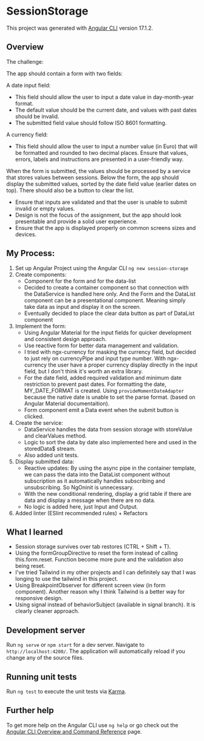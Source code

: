 # SessionStorage

This project was generated with [Angular CLI](https://github.com/angular/angular-cli) version 17.1.2.

## Overview

The challenge:

The app should contain a form with two fields:

A date input field:

- This field should allow the user to input a date value in day-month-year format.
- The default value should be the current date, and values with past dates should be invalid.
- The submitted field value should follow ISO 8601 formatting.

A currency field:

- This field should allow the user to input a number value (in Euro) that will be formatted and rounded to two decimal places. Ensure that values, errors, labels and instructions are presented in a user-friendly way.

When the form is submitted, the values should be processed by a service that stores values between sessions.
Below the form, the app should display the submitted values, sorted by the date field value (earlier dates on top).
There should also be a button to clear the list.

- Ensure that inputs are validated and that the user is unable to submit invalid or empty values.
- Design is not the focus of the assignment, but the app should look presentable and provide a solid user experience.
- Ensure that the app is displayed properly on common screens sizes and devices.

## My Process:

1. Set up Angular Project using the Angular CLI `ng new session-storage `
2. Create components:
   - Component for the form and for the data-list
   - Decided to create a container component so that connection with the DataService is handled here only. And the Form and the DataList component can be a presentational component. Meaning simply take data as input and display it on the screen.
   - Eventually decided to place the clear data button as part of DataList component
3. Implement the form:
   - Using Angular Material for the input fields for quicker development and consistent design approach.
   - Use reactive form for better data management and validation.
   - I tried with ngx-currency for masking the currency field, but decided to just rely on currencyPipe and input type number. With ngx-currency the user have a proper currency display directly in the input field, but I don't think it's worth an extra library.
   - For the date field, added required validation and minimum date restriction to prevent past dates. For formatting the date, MY_DATE_FORMAT is created. Using `provideMomentDateAdapter` because the native date is unable to set the parse format. (based on Angular Material documentaition).
   - Form component emit a Data event when the submit button is clicked.
4. Create the service:
   - DataService handles the data from session storage with storeValue and clearValues method.
   - Logic to sort the data by date also implemented here and used in the storedData$ stream.
   - Also added unit tests.
5. Display submitted data:
   - Reactive updates: By using the async pipe in the container template, we can pass the data into the DataList component without subscription as it automatically handles subscribing and unsubscribing. So NgOninit is unnecessary.
   - With the new conditional rendering, display a grid table if there are data and display a message when there are no data.
   - No logic is added here, just Input and Output.
6. Added linter (ESlint recommended rules) + Refactors

## What I learned

- Session storage survives over tab restores (CTRL + Shift + T).
- Using the formGroupDirective to reset the form instead of calling this.form.reset. Function become more pure and the validation also being reset.
- I've tried Tailwind in my other projects and I can definitely say that I was longing to use the tailwind in this project.
- Using BreakpointObserver for different screen view (in form component). Another reason why I think Tailwind is a better way for responsive design.
- Using signal instead of behaviorSubject (available in signal branch). It is clearly cleaner approach.

## Development server

Run `ng serve` or `npm start` for a dev server. Navigate to `http://localhost:4200/`. The application will automatically reload if you change any of the source files.

## Running unit tests

Run `ng test` to execute the unit tests via [Karma](https://karma-runner.github.io).

## Further help

To get more help on the Angular CLI use `ng help` or go check out the [Angular CLI Overview and Command Reference](https://angular.io/cli) page.
